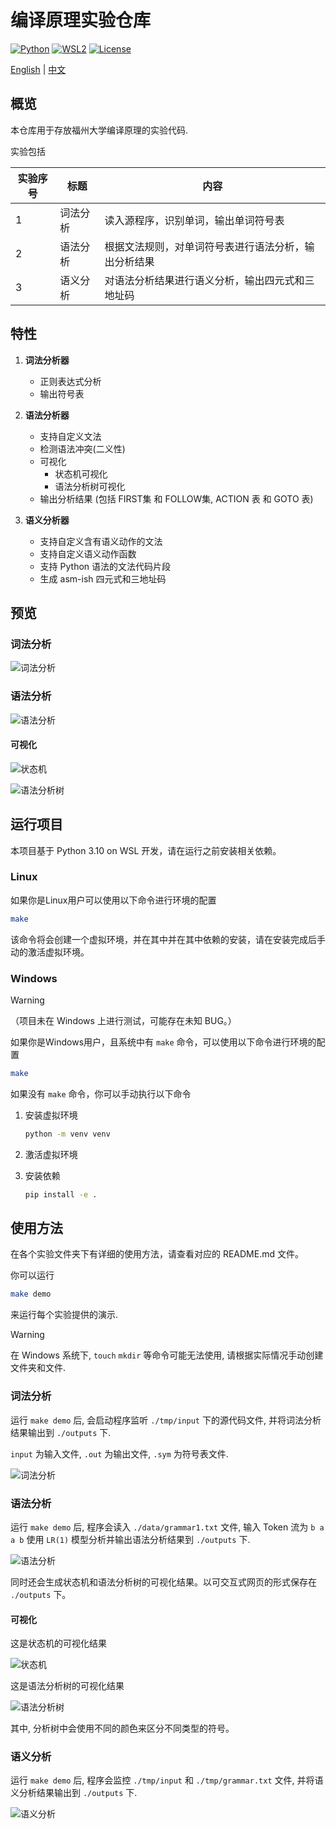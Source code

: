 # 编译原理实验仓库

[![Python](https://img.shields.io/badge/python-3.10.12-blue.svg)](https://www.python.org/downloads/release/python-31012/)
[![WSL2](https://img.shields.io/badge/WSL2-Ubuntu_22.04-orange.svg)](https://docs.microsoft.com/en-us/windows/wsl/install)
[![License](https://img.shields.io/badge/license-MIT-green)](./LICENSE)

[English](./README.md) | [中文](./README-zhcn.md)

## 概览

本仓库用于存放福州大学编译原理的实验代码.

实验包括

| 实验序号 | 标题     | 内容                                                 |
| -------- | -------- | ---------------------------------------------------- |
| 1        | 词法分析 | 读入源程序，识别单词，输出单词符号表                 |
| 2        | 语法分析 | 根据文法规则，对单词符号表进行语法分析，输出分析结果 |
| 3        | 语义分析 | 对语法分析结果进行语义分析，输出四元式和三地址码     |

## 特性

1. **词法分析器**

   + 正则表达式分析
   + 输出符号表

2. **语法分析器**

   + 支持自定义文法
   + 检测语法冲突(二义性)
   + 可视化
     + 状态机可视化
     + 语法分析树可视化
   + 输出分析结果
     (包括 FIRST集 和 FOLLOW集, ACTION 表 和 GOTO 表)

3. **语义分析器**

   + 支持自定义含有语义动作的文法
   + 支持自定义语义动作函数
   + 支持 Python 语法的文法代码片段
   + 生成 asm-ish 四元式和三地址码
  
## 预览

### 词法分析

![词法分析](./docs/lexer.png)

### 语法分析

![语法分析](./docs/grammar.png)

#### 可视化

![状态机](./docs/dfa.png)

![语法分析树](./docs/parse_tree.png)


## 运行项目

本项目基于 Python 3.10 on WSL 开发，请在运行之前安装相关依赖。

### Linux

如果你是Linux用户可以使用以下命令进行环境的配置

```bash
make
```

该命令将会创建一个虚拟环境，并在其中并在其中依赖的安装，请在安装完成后手动的激活虚拟环境。

### Windows

>[!WARNING]
> （项目未在 Windows 上进行测试，可能存在未知 BUG。）

如果你是Windows用户，且系统中有 `make` 命令，可以使用以下命令进行环境的配置

```bash
make
```

如果没有 `make` 命令，你可以手动执行以下命令

1. 安装虚拟环境

    ```bash
    python -m venv venv
    ```

2. 激活虚拟环境

3. 安装依赖

    ```bash
    pip install -e .
    ```


## 使用方法

在各个实验文件夹下有详细的使用方法，请查看对应的 README.md 文件。

你可以运行

```bash
make demo
```


来运行每个实验提供的演示.

> [!WARNING]
> 在 Windows 系统下, `touch` `mkdir` 等命令可能无法使用, 请根据实际情况手动创建文件夹和文件.


### 词法分析

运行 `make demo` 后, 会启动程序监听 `./tmp/input` 下的源代码文件, 并将词法分析结果输出到 `./outputs` 下.

`input` 为输入文件, `.out` 为输出文件, `.sym` 为符号表文件.


![词法分析](./docs/lexer.png)

### 语法分析

运行 `make demo` 后, 程序会读入 `./data/grammar1.txt` 文件, 输入 Token 流为 `b a a b` 使用 `LR(1)` 模型分析并输出语法分析结果到 `./outputs` 下.

![语法分析](./docs/grammar.png)

同时还会生成状态机和语法分析树的可视化结果。以可交互式网页的形式保存在 `./outputs` 下。

#### 可视化

这是状态机的可视化结果

![状态机](./docs/dfa.png)

这是语法分析树的可视化结果

![语法分析树](./docs/parse_tree.png)

其中, 分析树中会使用不同的颜色来区分不同类型的符号。

### 语义分析

运行 `make demo` 后, 程序会监控 `./tmp/input` 和 `./tmp/grammar.txt` 文件, 并将语义分析结果输出到 `./outputs` 下.

![语义分析](./docs/semantic.png)

